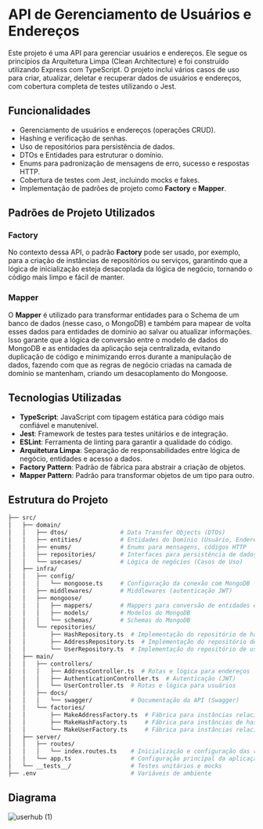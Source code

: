 # API de Gerenciamento de Usuários e Endereços

Este projeto é uma API para gerenciar usuários e endereços. Ele segue os princípios da Arquitetura Limpa (Clean Architecture) e foi construído utilizando Express com TypeScript. O projeto inclui vários casos de uso para criar, atualizar, deletar e recuperar dados de usuários e endereços, com cobertura completa de testes utilizando o Jest.

## Funcionalidades

- Gerenciamento de usuários e endereços (operações CRUD).
- Hashing e verificação de senhas.
- Uso de repositórios para persistência de dados.
- DTOs e Entidades para estruturar o domínio.
- Enums para padronização de mensagens de erro, sucesso e respostas HTTP.
- Cobertura de testes com Jest, incluindo mocks e fakes.
- Implementação de padrões de projeto como **Factory** e **Mapper**.

## Padrões de Projeto Utilizados

### Factory
No contexto dessa API, o padrão **Factory** pode ser usado, por exemplo, para a criação de instâncias de repositórios ou serviços, garantindo que a lógica de inicialização esteja desacoplada da lógica de negócio, tornando o código mais limpo e fácil de manter.

### Mapper
O **Mapper** é utilizado para transformar entidades para o Schema de um banco de dados (nesse caso, o MongoDB) e também para mapear de volta esses dados para entidades de domínio ao salvar ou atualizar informações. Isso garante que a lógica de conversão entre o modelo de dados do MongoDB e as entidades da aplicação seja centralizada, evitando duplicação de código e minimizando erros durante a manipulação de dados, fazendo com que as regras de negócio criadas na camada de domínio se mantenham, criando um desacoplamento do Mongoose.


## Tecnologias Utilizadas

- **TypeScript**: JavaScript com tipagem estática para código mais confiável e manutenível.
- **Jest**: Framework de testes para testes unitários e de integração.
- **ESLint**: Ferramenta de linting para garantir a qualidade do código.
- **Arquitetura Limpa**: Separação de responsabilidades entre lógica de negócio, entidades e acesso a dados.
- **Factory Pattern**: Padrão de fábrica para abstrair a criação de objetos.
- **Mapper Pattern**: Padrão para transformar objetos de um tipo para outro.

## Estrutura do Projeto

```bash
├── src/
│   ├── domain/
│   │   ├── dtos/               # Data Transfer Objects (DTOs)
│   │   ├── entities/           # Entidades do Domínio (Usuário, Endereço)
│   │   ├── enums/              # Enums para mensagens, códigos HTTP
│   │   ├── repositories/       # Interfaces para persistência de dados
│   │   └── usecases/           # Lógica de negócios (Casos de Uso)
│   ├── infra/
│   │   ├── config/
│   │   │   └── mongoose.ts     # Configuração da conexão com MongoDB
│   │   ├── middlewares/        # Middlewares (autenticação JWT)
│   │   ├── mongoose/
│   │   │   ├── mappers/        # Mappers para conversão de entidades e schemas
│   │   │   ├── models/         # Modelos do MongoDB
│   │   │   └── schemas/        # Schemas do MongoDB
│   │   └── repositories/
│   │       ├── HashRepository.ts  # Implementação do repositório de hash
│   │       ├── AddressRepository.ts  # Implementação do repositório de endereços
│   │       └── UserRepository.ts  # Implementação do repositório de usuários
│   ├── main/
│   │   ├── controllers/
│   │   │   ├── AddressController.ts  # Rotas e lógica para endereços
│   │   │   ├── AuthenticationController.ts  # Autenticação (JWT)
│   │   │   └── UserController.ts  # Rotas e lógica para usuários
│   │   ├── docs/
│   │   │   └── swagger/           # Documentação da API (Swagger)
│   │   └── factories/
│   │       ├── MakeAddressFactory.ts  # Fábrica para instâncias relacionadas a endereços
│   │       ├── MakeHashFactory.ts     # Fábrica para instâncias de hash
│   │       └── MakeUserFactory.ts     # Fábrica para instâncias relacionadas a usuários
│   ├── server/
│   │   ├── routes/
│   │   │   └── index.routes.ts    # Inicialização e configuração das rotas
│   │   └── app.ts                 # Configuração principal da aplicação (express, middlewares, etc.)
│   └── __tests__/                 # Testes unitários e mocks
├── .env                           # Variáveis de ambiente
```

## Diagrama
![userhub (1)](https://github.com/user-attachments/assets/37a56601-0a24-4f30-8488-39174252a30d)

